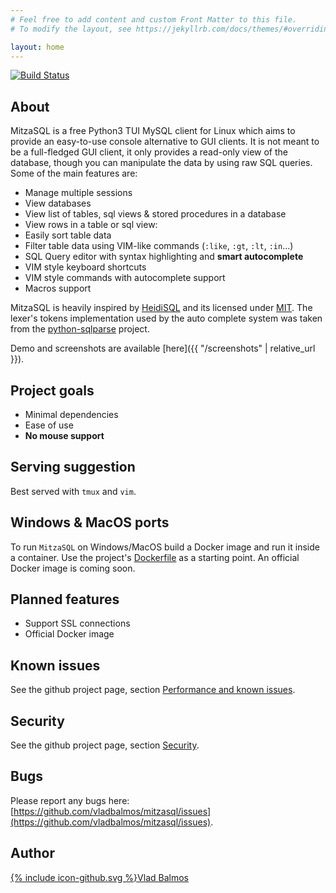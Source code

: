 ```yaml
---
# Feel free to add content and custom Front Matter to this file.
# To modify the layout, see https://jekyllrb.com/docs/themes/#overriding-theme-defaults

layout: home
---
```


[![Build Status](https://travis-ci.org/vladbalmos/mitzasql.svg?branch=master)](https://travis-ci.org/vladbalmos/mitzasql)

## About

MitzaSQL is a free Python3 TUI MySQL client for Linux which aims to provide an easy-to-use console alternative to GUI clients. It is not meant to be a full-fledged GUI client, it only provides a read-only view of the database, though you can manipulate the data by using raw SQL queries. Some of the main features are:

* Manage multiple sessions
* View databases
* View list of tables, sql views & stored procedures in a database
* View rows in a table or sql view:
* Easily sort table data
* Filter table data using VIM-like commands (`:like`, `:gt`, `:lt`, `:in`...)
* SQL Query editor with syntax highlighting and <strong>smart autocomplete</strong>
* VIM style keyboard shortcuts
* VIM style commands with autocomplete support
* Macros support

MitzaSQL is heavily inspired by [HeidiSQL](https://github.com/HeidiSQL/HeidiSQL) and its licensed under [MIT](https://opensource.org/licenses/MIT). The lexer's tokens implementation used by the auto complete system was taken from the [python-sqlparse](https://github.com/andialbrecht/sqlparse) project.
  
Demo and screenshots are available [here]({{ "/screenshots" | relative_url }}).

## Project goals
- Minimal dependencies
- Ease of use
- **No mouse support**

## Serving suggestion
Best served with `tmux` and `vim`.

## Windows & MacOS ports
To run `MitzaSQL` on Windows/MacOS build a Docker image and run it inside a container. Use the project's [Dockerfile](https://github.com/vladbalmos/mitzasql/blob/master/Dockerfile) as a starting point. An official Docker image is coming soon.

## Planned features
- Support SSL connections
- Official Docker image

## Known issues
See the github project page, section [Performance and known issues](https://github.com/vladbalmos/mitzasql#performance--known-issues).

## Security
See the github project page, section [Security](https://github.com/vladbalmos/mitzasql#security).

## Bugs
Please report any bugs here: [https://github.com/vladbalmos/mitzasql/issues](https://github.com/vladbalmos/mitzasql/issues).

## Author
<a href="https://github.com/vladbalmos"><span class="icon icon--github">{% include icon-github.svg %}</span><span class="username">Vlad Balmos</span></a>
